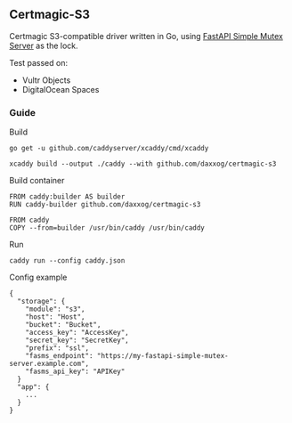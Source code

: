 ## Certmagic-S3

Certmagic S3-compatible driver written in Go, using [FastAPI Simple Mutex Server](https://github.com/wildcardcorp/fastapi-simple-mutex-server) as the lock.

Test passed on:

 - Vultr Objects
 - DigitalOcean Spaces

### Guide
    
Build

    go get -u github.com/caddyserver/xcaddy/cmd/xcaddy
    
    xcaddy build --output ./caddy --with github.com/daxxog/certmagic-s3

Build container

    FROM caddy:builder AS builder
    RUN caddy-builder github.com/daxxog/certmagic-s3
    
    FROM caddy
    COPY --from=builder /usr/bin/caddy /usr/bin/caddy

Run

    caddy run --config caddy.json

Config example

    {
      "storage": {
        "module": "s3",
        "host": "Host",
        "bucket": "Bucket",
        "access_key": "AccessKey",
        "secret_key": "SecretKey",
        "prefix": "ssl",
        "fasms_endpoint": "https://my-fastapi-simple-mutex-server.example.com",
        "fasms_api_key": "APIKey"
      }
      "app": {
        ...
      }
    }

